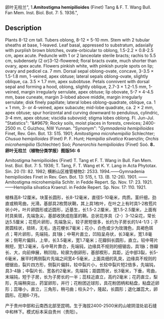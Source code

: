 卵叶无柱兰",
1.**Amitostigma hemipilioides** (Finet) Tang & F. T. Wang Bull. Fan Mem. Inst. Biol. Bot. 7: 5. 1936.",

## Description
Plants 8-12 cm tall. Tubers oblong, 8-12 × 5-10 mm. Stem with 2 tubular sheaths at base, 1-leaved. Leaf basal, appressed to substratum, adaxially with purplish brown blotches, ovate-orbicular to oblong, 1.5-2.2 × 0.8-2.5 cm, apex acute. Peduncle with 1 or 2 lanceolate sterile bracts; rachis to 5.5 cm, subdensely (2 or)3-12-flowered; floral bracts ovate, much shorter than ovary, apex acute. Flowers pinkish white, with pinkish purple spots on lip; ovary and pedicel ca. 7 mm. Dorsal sepal oblong-ovate, concave, 3-3.5 × 1.5-1.8 mm, 1-veined, apex obtuse; lateral sepals oblong-ovate, slightly oblique, ca. 3.5 × 1.7 mm, apex subobtuse. Petals connivent with dorsal sepal and forming a hood, oblong, slightly oblique, 2.7-3 × 1.2-1.5 mm, 1-veined, margin irregularly serrulate, apex obtuse; lip obovate, 5-7 × 4-4.5 mm, base cuneate, margin 3-lobed above middle, margin irregularly serrulate; disk finely papillate; lateral lobes oblong-quadrate, oblique, ca. 1 × 1 mm, 3- or 4-veined, apex subacute; mid-lobe quadrate, ca. 2 × 2 mm, apex obtuse; spur horizontal and curving downward to pendulous, cylindric, 3-4 mm, apex obtuse; viscidia subovoid; stigma lobes oblong. Fl. Jun-Jul.
  "Statistics": "&amp;#9679; Rocky soils, moist places in forests, crevices; 2400-2500 m. C Guizhou, NW Yunnan.
  "Synonym": "*Gymnadenia hemipilioides* Finet, Rev. Gén. Bot. 13: 515. 1901; *Amitostigma microhemipilia* Schlechter; *Chusua hemipilioides* (Finet) P. F. Hunt; *Hemipilia silvatica* Kraenzlin; *Orchis microhemipilia* (Schlechter) Soó; *Ponerorchis hemipilioides* (Finet) Soó.
**8．卵叶无柱兰（植物分类学报）图版56: 6**

Amitostigma hemipilioides (Finet) T. Tang et F. T. Wang in Bull. Fan Mem. Inst. Biol. Bot. 7: 5. 1936; T. Tang, F. T. Wang et K. Y. Lang in Acta Phytotax. Sin. 20 (1): 82. 1982; 横断山区维管植物2: 2533. 1994.——Gymnadenia hemipilioides Finet in Rev. Gen. Bot. 13: 515, t. 13. (B. 12-26). 1901. ——Amitostigma microhemipilia Schltr. in Fedde Repert. Sp. Nov. 17: 23. 1921. ——Hemipilia silvatica Kraenzl. in Fedde Repert. Sp. Nov. 17: 110. 1921.

植株高8-12厘米。块茎长圆形，长8-12毫米，直径5-10毫米，肉质。茎纤细，劲直或稍弯曲，光滑。基部具2枚筒状鞘，其上具1枚叶，在叶之上有时具1-2枚苞片状小叶。叶片卵圆形或近圆形，近基生，长1.5-2.2厘米，宽1.5-2.5厘米，上面有时具紫斑，先端急尖，基部收狭成抱茎的鞘。总状花序具（2-）3-12朵花，常长达5.5厘米；花苞片卵形，先端急尖，较子房短很多，长约为子房长的1/4-1/3；子房圆柱状，扭转，无毛，连花梗长7毫米；花小，白色或少为玫瑰色，具褐色斑点；萼片卵形，先端钝，具1脉；中萼片直立，凹陷呈舟状，长3毫米，宽1.8毫米；侧萼片偏斜，上举，长3.5毫米，宽1.7毫米；花瓣斜长圆形，直立。较中萼片稍短，宽1.2毫米，与中萼片靠合，先端钝，边缘具不规则的细锯齿，具1脉；唇瓣长、大，向前伸展，稍凹陷，轮廓为倒卵形，基部楔形，具距，近中部3裂，长5-6毫米，展平时两侧裂片先端之间宽4-5毫米，上面具细的乳突，边缘具不规则的细锯齿，裂片四方形，侧裂片偏斜，较中裂片小，长较中裂片短2倍多，先端钝，具3-4脉；中裂片长、宽各约2毫米，先端钝；距圆筒状，长3毫米，下垂，弯曲，末端钝，短于子房，长为子房长的一半；蕊柱近直立，高约2毫米；花药直立，梨形，先端稍突出，药室卵形，并行；花粉团近球形，具花粉团柄和粘盘，粘盘近卵形；蕊喙小，直立，三角形，稍弓曲；柱头2个，隆起，长圆形；退化雄蕊大，卵圆形。花期6-7月。

产于贵州中部和云南西北部至昆明。生于海拔2400-2500米的山坡阴湿处岩石缝中和林下。模式标本采自贵州（贵阳）。
